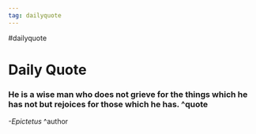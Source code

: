 ```yaml
---
tag: dailyquote
---
```


#dailyquote

# Daily Quote

### He is a wise man who does not grieve for the things which he has not but rejoices for those which he has. ^quote
*-Epictetus* ^author
